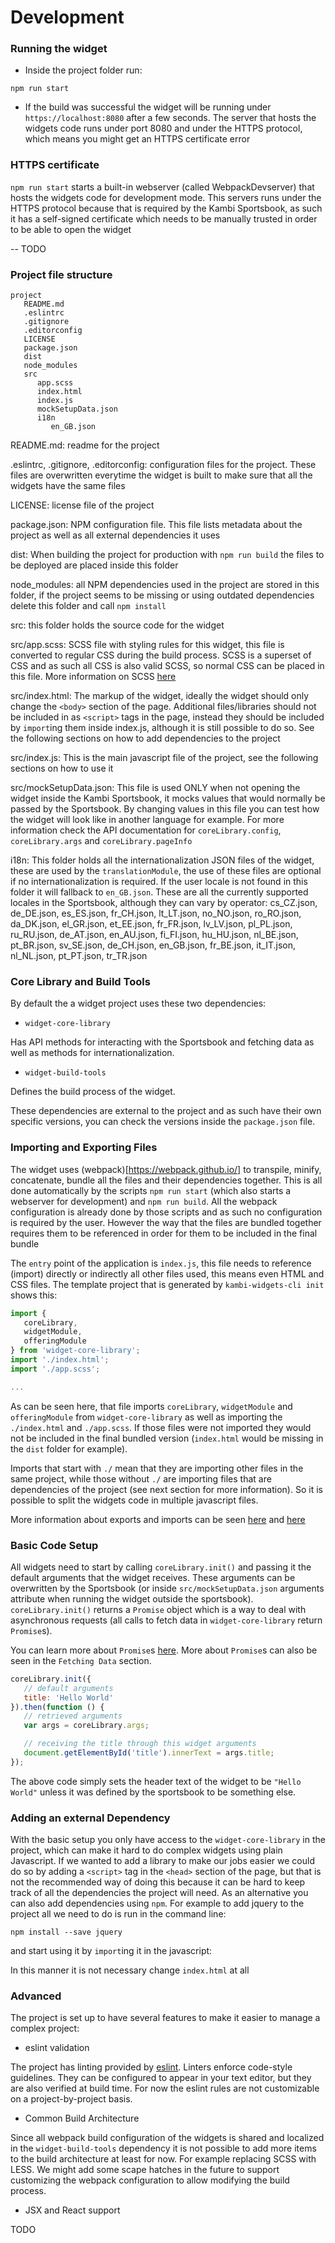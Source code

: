 # Development

### Running the widget

- Inside the project folder run:

`npm run start`

- If the build was successful the widget will be running under `https://localhost:8080` after a few seconds. The server that hosts the widgets code runs under port 8080 and under the HTTPS protocol, which means you might get an HTTPS certificate error

### HTTPS certificate

`npm run start` starts a built-in webserver (called WebpackDevserver) that hosts the widgets code for development mode. This servers runs under the HTTPS protocol because that is required by the Kambi Sportsbook, as such it has a self-signed certificate which needs to be manually trusted in order to be able to open the widget

-- TODO

### Project file structure

```
project
   README.md
   .eslintrc
   .gitignore
   .editorconfig
   LICENSE
   package.json
   dist
   node_modules
   src
      app.scss
      index.html
      index.js
      mockSetupData.json
      i18n
         en_GB.json
```

README.md: readme for the project

.eslintrc, .gitignore, .editorconfig: configuration files for the project. These files are overwritten everytime the widget is built to make sure that all the widgets have the same files

LICENSE: license file of the project

package.json: NPM configuration file. This file lists metadata about the project as well as all external dependencies it uses

dist: When building the project for production with `npm run build` the files to be deployed are placed inside this folder

node_modules: all NPM dependencies used in the project are stored in this folder, if the project seems to be missing or using outdated dependencies delete this folder and call `npm install`

src: this folder holds the source code for the widget

src/app.scss: SCSS file with styling rules for this widget, this file is converted to regular CSS during the build process. SCSS is a superset of CSS and as such all CSS is also valid SCSS, so normal CSS can be placed in this file. More information on SCSS [here](http://sass-lang.com/)

src/index.html: The markup of the widget, ideally the widget should only change the `<body>` section of the page. Additional files/libraries should not be included in as `<script>` tags in the page, instead they should be included by `import`ing them inside index.js, although it is still possible to do so. See the following sections on how to add dependencies to the project

src/index.js: This is the main javascript file of the project, see the following sections on how to use it

src/mockSetupData.json: This file is used ONLY when not opening the widget inside the Kambi Sportsbook, it mocks values that would normally be passed by the Sportsbook. By changing values in this file you can test how the widget will look like in another language for example.
For more information check the API documentation for `coreLibrary.config`, `coreLibrary.args` and `coreLibrary.pageInfo`

i18n: This folder holds all the internationalization JSON files of the widget, these are used by the `translationModule`, the use of these files are optional if no internationalization is required. If the user locale is not found in this folder it will fallback to `en_GB.json`. These are all the currently supported locales in the Sportsbook, although they can vary by operator:
cs_CZ.json, de_DE.json, es_ES.json, fr_CH.json, lt_LT.json, no_NO.json, ro_RO.json, da_DK.json, el_GR.json, et_EE.json, fr_FR.json, lv_LV.json, pl_PL.json, ru_RU.json, de_AT.json, en_AU.json, fi_FI.json, hu_HU.json, nl_BE.json, pt_BR.json, sv_SE.json, de_CH.json, en_GB.json, fr_BE.json, it_IT.json, nl_NL.json, pt_PT.json, tr_TR.json

### Core Library and Build Tools

By default the a widget project uses these two dependencies:

 - `widget-core-library`

 Has API methods for interacting with the Sportsbook and fetching data as well as methods for internationalization.

 - `widget-build-tools`

 Defines the build process of the widget.

These dependencies are external to the project and as such have their own specific versions, you can check the versions inside the `package.json` file.

### Importing and Exporting Files

The widget uses (webpack)[https://webpack.github.io/] to transpile, minify, concatenate, bundle all the files and their dependencies together. This is all done automatically by the scripts `npm run start` (which also starts a webserver for development) and `npm run build`. All the webpack configuration is already done by those scripts and as such no configuration is required by the user. However the way that the files are bundled together requires them to be referenced in order for them to be included in the final bundle

The `entry` point of the application is `index.js`, this file needs to reference (import) directly or indirectly all other files used, this means even HTML and CSS files. The template project that is generated by `kambi-widgets-cli init` shows this:

```javascript
import {
   coreLibrary,
   widgetModule,
   offeringModule
} from 'widget-core-library';
import './index.html';
import './app.scss';

...
```

As can be seen here, that file imports `coreLibrary`, `widgetModule` and `offeringModule` from `widget-core-library` as well as importing the `./index.html` and `./app.scss`. If those files were not imported they would not be included in the final bundled version (`index.html` would be missing in the `dist` folder for example).

Imports that start with `./` mean that they are importing other files in the same project, while those without `./` are importing files that are dependencies of the project (see next section for more information). So it is possible to split the widgets code in multiple javascript files.

More information about exports and imports can be seen [here](https://developer.mozilla.org/en/docs/Web/JavaScript/Reference/Statements/import) and [here](https://developer.mozilla.org/en-US/docs/Web/JavaScript/Reference/Statements/export)

### Basic Code Setup

All widgets need to start by calling `coreLibrary.init()` and passing it the default arguments that the widget receives. These arguments can be overwritten by the Sportsbook (or inside `src/mockSetupData.json` arguments attribute when running the widget outside the sportsbook). `coreLibrary.init()` returns a `Promise` object which is a way to deal with asynchronous requests (all calls to fetch data in `widget-core-library` return `Promise`s).

You can learn more about `Promise`s [here](https://developer.mozilla.org/en/docs/Web/JavaScript/Reference/Global_Objects/Promise). More about `Promise`s can also be seen in the `Fetching Data` section.

```javascript
coreLibrary.init({
   // default arguments
   title: 'Hello World'
}).then(function () {
   // retrieved arguments
   var args = coreLibrary.args;

   // receiving the title through this widget arguments
   document.getElementById('title').innerText = args.title;
});
```

The above code simply sets the header text of the widget to be `"Hello World"` unless it was defined by the sportsbook to be something else.

### Adding an external Dependency

With the basic setup you only have access to the `widget-core-library` in the project, which can make it hard to do complex widgets using plain Javascript. If we wanted to add a library to make our jobs easier we could do so by adding a `<script>` tag in the `<head>` section of the page, but that is not the recommended way of doing this because it can be hard to keep track of all the dependencies the project will need. As an alternative you can also add dependencies using `npm`. For example to add jquery to the project all we need to do is run in the command line:

`npm install --save jquery`

and start using it by `import`ing it in the javascript:



In this manner it is not necessary change `index.html` at all


### Advanced

The project is set up to have several features to make it easier to manage a complex project:


 - eslint validation

 The project has linting provided by [eslint](http://eslint.org/). Linters enforce code-style guidelines. They can be configured to appear in your text editor, but they are also verified at build time. For now the eslint rules are not customizable on a project-by-project basis.

 - Common Build Architecture

 Since all webpack build configuration of the widgets is shared and localized in the `widget-build-tools` dependency it is not possible to add more items to the build architecture at least for now. For example replacing SCSS with LESS. We might add some scape hatches in the future to support customizing the webpack configuration to allow modifying the build process.

 - JSX and React support

 TODO

